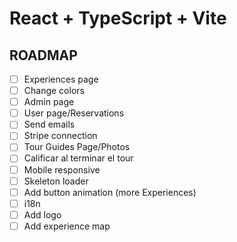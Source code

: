 # React + TypeScript + Vite

## ROADMAP

- [ ] Experiences page
- [ ] Change colors
- [ ] Admin page
- [ ] User page/Reservations
- [ ] Send emails
- [ ] Stripe connection
- [ ] Tour Guides Page/Photos
- [ ] Calificar al terminar el tour
- [ ] Mobile responsive
- [ ] Skeleton loader
- [ ] Add button animation (more Experiences)
- [ ] i18n
- [ ] Add logo
- [ ] Add experience map
